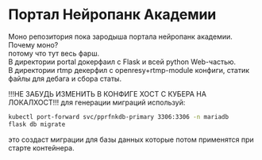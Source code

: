 # Портал Нейропанк Академии

Моно репозитория пока зародыша портала нейропанк академии.  
Почему моно?  
потому что тут весь фарш.  
В директории portal докерфаил с Flask и всей python Web-частью.  
В директории rtmp декерфил с openresy+rtmp-module конфиги, статик файлы для дебага и сбора статы.

!!!НЕ ЗАБУДЬ ИЗМЕНИТЬ В КОНФИГЕ ХОСТ С КУБЕРА НА ЛОКАЛХОСТ!!! для генерации миграций используй:
```bash
kubectl port-forward svc/pprfnkdb-primary 3306:3306 -n mariadb
flask db migrate
```
это создаст миграции для базы данных которые потом применятся при старте контейнера. 
